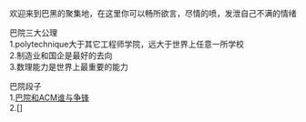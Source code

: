 欢迎来到巴黑的聚集地，在这里你可以畅所欲言，尽情的喷，发泄自己不满的情绪

巴院三大公理\
1.polytechnique大于其它工程师学院，远大于世界上任意一所学校\
2.制造业和国企是最好的去向\
3.数理能力是世界上最重要的能力

巴院段子\
1.[巴院和ACM谁与争锋](SPEIT_VS_ACM.md)\
2.[]
